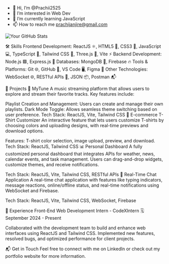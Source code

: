 - 👋 Hi, I’m @Prachii2525
- 👀 I’m interested in Web Dev
- 🌱 I’m currently learning JavaScript
- 📫 How to reach me prachijanjire@gmail.com
<!---
- ⚡ Fun fact: ... 
--->

![Your GitHub Stats](https://github-readme-stats.vercel.app/api?username=Prachii2525&show_icons=true&theme=radical)

<!---
Prachii2525/Prachii2525 is a ✨ special ✨ repository because its `README.md` (this file) appears on your GitHub profile.
You can click the Preview link to take a look at your changes.
--->
🛠️ Skills
Frontend Development: ReactJS ⚛️, HTML5 📄, CSS3 🎨, JavaScript 💻, TypeScript 📘, Tailwind CSS 🌈, Three.js 🧩, Vite ⚡
Backend Development: Node.js 🟩, Express.js 🚀
Databases: MongoDB 🍃, Firebase 🔥
Tools & Platforms: Git 🌐, GitHub 🐙, VS Code 🖥️, Figma 🎨
Other Technologies: WebSocket 🌐, RESTful APIs 🔗, JSON 📦, Postman 📬

🚀 Projects
🎵 MyTune
A music streaming platform that allows users to explore and stream their favorite tracks. Key features include:

Playlist Creation and Management: Users can create and manage their own playlists.
Dark Mode Toggle: Allows seamless theme switching based on user preference.
Tech Stack: ReactJS, Vite, Tailwind CSS
👕 E-commerce T-Shirt Customizer
An interactive feature that lets users customize T-shirts by choosing colors and uploading designs, with real-time previews and download options.

Features: T-shirt color selection, image upload, preview, and download.
Tech Stack: ReactJS, Tailwind CSS
📊 Personal Dashboard
A fully customized personal dashboard that integrates APIs for weather, news, calendar events, and task management. Users can drag-and-drop widgets, customize themes, and receive notifications.

Tech Stack: ReactJS, Vite, Tailwind CSS, RESTful APIs
💬 Real-Time Chat Application
A real-time chat application with features like typing indicators, message reactions, online/offline status, and real-time notifications using WebSocket and Firebase.

Tech Stack: ReactJS, Vite, Tailwind CSS, WebSocket, Firebase

💼 Experience
Front-End Web Development Intern - CodeXIntern
🗓️ September 2024 - Present

Collaborated with the development team to build and enhance web interfaces using ReactJS and Tailwind CSS.
Implemented new features, resolved bugs, and optimized performance for client projects.

📬 Get in Touch
Feel free to connect with me on LinkedIn or check out my portfolio website for more information.
